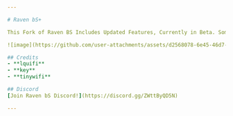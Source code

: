 ```yaml
---

# Raven bS+

This Fork of Raven BS Includes Updated Features, Currently in Beta. Some of These Features Are Autoblock, 7-Tick Lowhop, Offset Rotations, and Other Updated Bypasses.

![image](https://github.com/user-attachments/assets/d2568078-6e45-46d7-8480-9f5d5eb6bc23)

## Credits
- **lquifi** 
- **key**
- **tinywifi**

## Discord
[Join Raven bS Discord!](https://discord.gg/ZWttByQD5N) 

--- 
```

